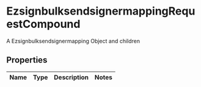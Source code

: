 

# EzsignbulksendsignermappingRequestCompound

A Ezsignbulksendsignermapping Object and children

## Properties

| Name | Type | Description | Notes |
|------------ | ------------- | ------------- | -------------|



